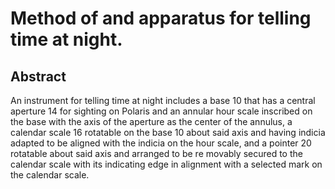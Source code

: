 # Method of and apparatus for telling time at night.

## Abstract
An instrument for telling time at night includes a base 10 that has a central aperture 14 for sighting on Polaris and an annular hour scale inscribed on the base with the axis of the aperture as the center of the annulus, a calendar scale 16 rotatable on the base 10 about said axis and having indicia adapted to be aligned with the indicia on the hour scale, and a pointer 20 rotatable about said axis and arranged to be re movably secured to the calendar scale with its indicating edge in alignment with a selected mark on the calendar scale.